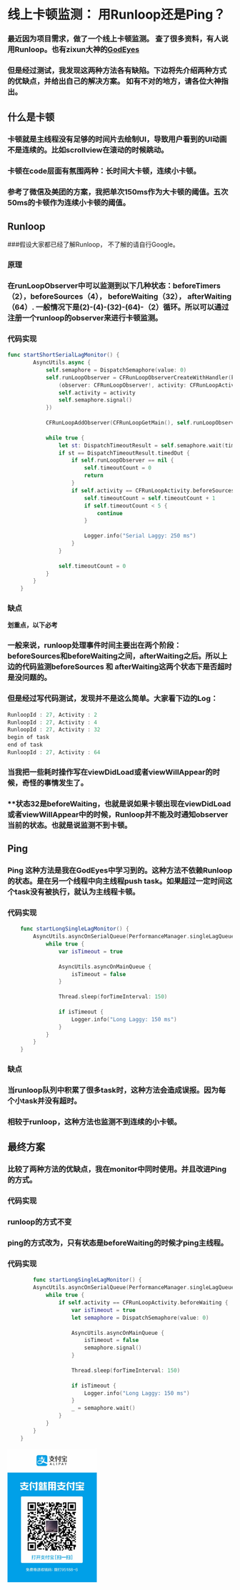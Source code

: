 # **线上卡顿监测： 用Runloop还是Ping？**

### 最近因为项目需求，做了一个线上卡顿监测。 查了很多资料，有人说用Runloop。也有zixun大神的[GodEyes](https://github.com/zixun/GodEye)
### 但是经过测试，我发现这两种方法各有缺陷。下边将先介绍两种方式的优缺点，并给出自己的解决方案。 如有不对的地方，请各位大神指出。

## **什么是卡顿**
### 卡顿就是主线程没有足够的时间片去绘制UI，导致用户看到的UI动画不是连续的。比如scrollview在滚动的时候跳动。
### 卡顿在code层面有氛围两种：长时间大卡顿，连续小卡顿。
### 参考了微信及美团的方案，我把单次150ms作为大卡顿的阈值。五次50ms的卡顿作为连续小卡顿的阈值。


## **Runloop**
###假设大家都已经了解Runloop， 不了解的请自行Google。

### **原理**
### 在runLoopObserver中可以监测到以下几种状态：beforeTimers（2），beforeSources（4）， beforeWaiting（32）， afterWaiting（64）. 一般情况下是(2)-(4)-(32)-(64)-（2）循环。所以可以通过注册一个runloop的observer来进行卡顿监测。

### **代码实现**
```Swift
func startShortSerialLagMonitor() {
        AsyncUtils.async {
            self.semaphore = DispatchSemaphore(value: 0)
            self.runLoopObserver = CFRunLoopObserverCreateWithHandler(kCFAllocatorDefault, CFRunLoopActivity.allActivities.rawValue, true, 0, {
                (observer: CFRunLoopObserver!, activity: CFRunLoopActivity) -> Void in
                self.activity = activity
                self.semaphore.signal()
            })
            
            CFRunLoopAddObserver(CFRunLoopGetMain(), self.runLoopObserver, CFRunLoopMode.commonModes)
            
            while true {
                let st: DispatchTimeoutResult = self.semaphore.wait(timeout: .now() + DispatchTimeInterval.milliseconds(100))
                if st == DispatchTimeoutResult.timedOut {
                    if self.runLoopObserver == nil {
                        self.timeoutCount = 0
                        return
                    }
                    if self.activity == CFRunLoopActivity.beforeSources || self.activity == CFRunLoopActivity.afterWaiting {
                        self.timeoutCount = self.timeoutCount + 1
                        if self.timeoutCount < 5 {
                            continue
                        }

                        Logger.info("Serial Laggy: 250 ms")
                    }
                }
                
                self.timeoutCount = 0
            }
        }
    }
```
### **缺点**
**划重点，以下必考**
### 一般来说，runloop处理事件时间主要出在两个阶段：beforeSources和beforeWaiting之间，afterWaiting之后。所以上边的代码监测beforeSources 和 afterWaiting这两个状态下是否超时是没问题的。
### 但是经过写代码测试，发现并不是这么简单。大家看下边的Log：
```Swift
RunloopId : 27, Activity : 2
RunloopId : 27, Activity : 4
RunloopId : 27, Activity : 32
begin of task
end of task
RunloopId : 27, Activity : 64
```
### 当我把一些耗时操作写在viewDidLoad或者viewWillAppear的时候，奇怪的事情发生了。
### **状态32是beforeWaiting，也就是说如果卡顿出现在viewDidLoad或者viewWillAppear中的时候，Runloop并不能及时通知observer当前的状态。也就是说监测不到卡顿。

## **Ping**
### Ping 这种方法是我在GodEyes中学习到的。这种方法不依赖Runloop的状态。是在另一个线程中向主线程push task。如果超过一定时间这个task没有被执行，就认为主线程卡顿。

### **代码实现**
```Swift
    func startLongSingleLagMonitor() {
        AsyncUtils.asyncOnSerialQueue(PerformanceManager.singleLagQueue) {
            while true {
                var isTimeout = true
                    
                AsyncUtils.asyncOnMainQueue {
                    isTimeout = false
                }
                    
                Thread.sleep(forTimeInterval: 150)
                    
                if isTimeout {
                    Logger.info("Long Laggy: 150 ms")
                }
            }
        }
    }
```
### **缺点**
### 当runloop队列中积累了很多task时，这种方法会造成误报。因为每个小task并没有超时。
### 相较于runloop，这种方法也监测不到连续的小卡顿。

## **最终方案**
### 比较了两种方法的优缺点，我在monitor中同时使用。并且改进Ping的方式。

### **代码实现**
### runloop的方式不变
### ping的方式改为，只有状态是beforeWaiting的时候才ping主线程。
### **代码实现**
```Swift
        func startLongSingleLagMonitor() {
        AsyncUtils.asyncOnSerialQueue(PerformanceManager.singleLagQueue) {
            while true {
                if self.activity == CFRunLoopActivity.beforeWaiting {
                    var isTimeout = true
                    let semaphore = DispatchSemaphore(value: 0)
                    
                    AsyncUtils.asyncOnMainQueue {
                        isTimeout = false
                        semaphore.signal()
                    }
                    
                    Thread.sleep(forTimeInterval: 150)
                    
                    if isTimeout {
                        Logger.info("Long Laggy: 150 ms")
                    }
                    _ = semaphore.wait()
                }
            }
        }
    }
```


<img src="../Picture/AliPay.jpeg" width="200">
